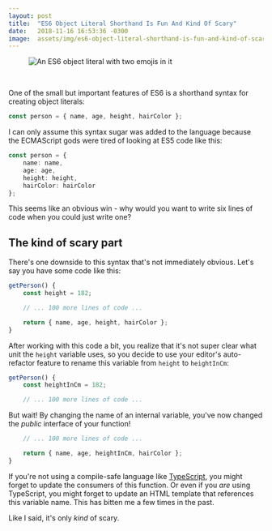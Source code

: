 ```yaml
---
layout: post
title:  "ES6 Object Literal Shorthand Is Fun And Kind Of Scary"
date:   2018-11-16 16:53:36 -0300
image:  assets/img/es6-object-literal-shorthand-is-fun-and-kind-of-scary/object-literal.jpg
---
```


<figure>
    <img src="{{ 'assets/img/es6-object-literal-shorthand-is-fun-and-kind-of-scary/object-literal.jpg' | relative_url }}" alt="An ES6 object literal with two emojis in it" />
</figure><br />

One of the small but important features of ES6 is a shorthand syntax for creating object literals:

```ts
const person = { name, age, height, hairColor };
```

I can only assume this syntax sugar was added to the language because the ECMAScript gods were tired of looking at ES5 code like this: 

```ts
const person = {
    name: name,
    age: age,
    height: height,
    hairColor: hairColor
};
```

This seems like an obvious win - why would you want to write six lines of code when you could just write one?

## The kind of scary part

There's one downside to this syntax that's not immediately obvious.  Let's say you have some code like this:

```ts
getPerson() {
    const height = 182;

    // ... 100 more lines of code ...

    return { name, age, height, hairColor };
}
```

After working with this code a bit, you realize that it's not super clear what unit the `height` variable uses, so you decide to use your editor's auto-refactor feature to rename this variable from `height` to `heightInCm`:

```ts
getPerson() {
    const heightInCm = 182;

    // ... 100 more lines of code ...
```

But wait! By changing the name of an internal variable, you've now changed the _public_ interface of your function! 

```ts
    // ... 100 more lines of code ...

    return { name, age, heightInCm, hairColor };
}

```

If you're not using a compile-safe language like [TypeScript](https://www.typescriptlang.org/), you might forget to update the consumers of this function.  Or even if you _are_ using TypeScript, you might forget to update an HTML template that references this variable name. This has bitten me a few times in the past.

Like I said, it's only _kind_ of scary.

